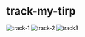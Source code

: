 # track-my-tirp
![track-1](https://user-images.githubusercontent.com/25037017/69338670-b4b47680-0c89-11ea-94cf-56696c94ad4b.PNG)
![track-2](https://user-images.githubusercontent.com/25037017/69340154-d2370f80-0c8c-11ea-9e46-d2eba2007a86.PNG)
![track3](https://user-images.githubusercontent.com/25037017/69340187-e0852b80-0c8c-11ea-80bd-bde1a7c7c42e.PNG)


